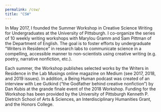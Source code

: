 ```yaml
---
permalink: /csw/
title: "CSW"
---
```


In May 2017, I founded the Summer Workshop in Creative Science Writing for Undergraduates at the University of Pittsburgh. I co-organize the series of 10 weekly writing workshops with Marylou Gramm and Sam Pittman of the Department of English. The goal is to foster efforts by undergraduate “Writers in Residence” in research labs to communicate science in a compelling, accessible manner to non-scientists using creative writing (e.g. poetry, narrative nonfiction, etc.).



Each summer, the Workshop publishes selected works by the Writers in Residence in the Lab Musings online magazine on Medium (see 2017, 2018, and 2019 issues). In addition, a Being Human podcast was created of an interview with Lee Gutkind (“the Godfather behind creative nonfiction”) by Dan Kubis at the grande finale event of the 2018 Workshop. Funding for the Workshop has been provided by the University of Pittsburgh Kenneth P. Dietrich School of Arts & Sciences, an Interdisciplinary Humanities Grant, and the Honors College.

